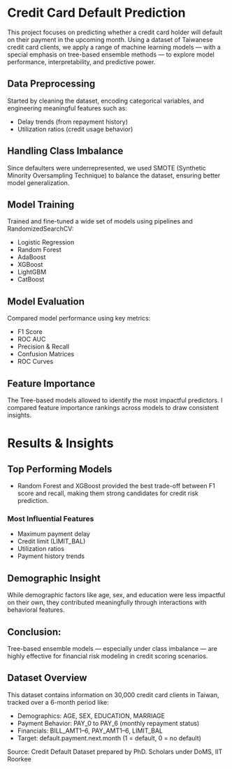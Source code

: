 # Credit Card Default Prediction
This project focuses on predicting whether a credit card holder will default on their payment in the upcoming month. Using a dataset of Taiwanese credit card clients, we apply a range of machine learning models — with a special emphasis on tree-based ensemble methods — to explore model performance, interpretability, and predictive power.
## Data Preprocessing
Started by cleaning the dataset, encoding categorical variables, and engineering meaningful features such as:
- Delay trends (from repayment history)
- Utilization ratios (credit usage behavior)
## Handling Class Imbalance
Since defaulters were underrepresented, we used SMOTE (Synthetic Minority Oversampling Technique) to balance the dataset, ensuring better model generalization.
## Model Training
Trained and fine-tuned a wide set of models using pipelines and RandomizedSearchCV:
- Logistic Regression
- Random Forest
- AdaBoost
- XGBoost
- LightGBM
- CatBoost
## Model Evaluation
Compared model performance using key metrics:
- F1 Score
- ROC AUC
- Precision & Recall
- Confusion Matrices
- ROC Curves
## Feature Importance
The Tree-based models allowed to identify the most impactful predictors. I compared feature importance rankings across models to draw consistent insights.
# Results & Insights
## Top Performing Models
- Random Forest and XGBoost provided the best trade-off between F1 score and recall, making them strong candidates for credit risk prediction.
### Most Influential Features
- Maximum payment delay
- Credit limit (LIMIT_BAL)
- Utilization ratios
- Payment history trends
## Demographic Insight
While demographic factors like age, sex, and education were less impactful on their own, they contributed meaningfully through interactions with behavioral features.
## Conclusion:
Tree-based ensemble models — especially under class imbalance — are highly effective for financial risk modeling in credit scoring scenarios.
## Dataset Overview
This dataset contains information on 30,000 credit card clients in Taiwan, tracked over a 6-month period like:
- Demographics:	AGE, SEX, EDUCATION, MARRIAGE
- Payment Behavior:	PAY_0 to PAY_6 (monthly repayment status)
- Financials:	BILL_AMT1–6, PAY_AMT1–6, LIMIT_BAL
- Target:	default.payment.next.month (1 = default, 0 = no default)

Source: Credit Default Dataset prepared by PhD. Scholars under DoMS, IIT Roorkee
